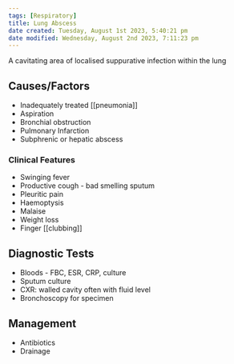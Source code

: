 ```yaml
---
tags: [Respiratory]
title: Lung Abscess
date created: Tuesday, August 1st 2023, 5:40:21 pm
date modified: Wednesday, August 2nd 2023, 7:11:23 pm
---
```



A cavitating area of localised suppurative infection within the lung

## Causes/Factors

- Inadequately treated [[pneumonia]]
- Aspiration
- Bronchial obstruction
- Pulmonary Infarction
- Subphrenic or hepatic abscess

### Clinical Features

- Swinging fever
- Productive cough - bad smelling sputum
- Pleuritic pain
- Haemoptysis
- Malaise
- Weight loss
- Finger [[clubbing]]

## Diagnostic Tests

- Bloods - FBC, ESR, CRP, culture
- Sputum culture
- CXR: walled cavity often with fluid level
- Bronchoscopy for specimen

## Management

- Antibiotics
- Drainage
